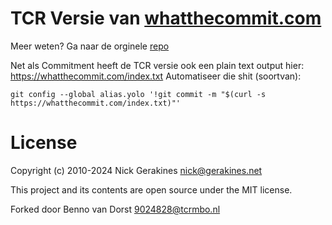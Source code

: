 # TCR Versie van [whatthecommit.com](https://whatthecommit.com/)

Meer weten? Ga naar de orginele [repo](https://github.com/ngerakines/commitment)

Net als Commitment heeft de TCR versie ook een plain text output hier: https://whatthecommit.com/index.txt
Automatiseer die shit (soortvan):

```
git config --global alias.yolo '!git commit -m "$(curl -s https://whatthecommit.com/index.txt)"'
```

# License

Copyright (c) 2010-2024 Nick Gerakines <nick@gerakines.net>

This project and its contents are open source under the MIT license.

Forked door Benno van Dorst <9024828@tcrmbo.nl>
